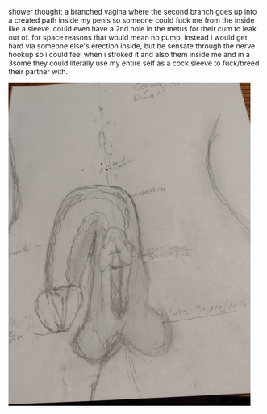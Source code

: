 shower thought: a branched vagina where the second branch goes up into a created path inside my penis so someone could fuck me from the inside like a sleeve. could even have a 2nd hole in the metus for their cum to leak out of. for space reasons that would mean no pump, instead i would get hard via someone else's erection inside, but be sensate through the nerve hookup so i could feel when i stroked it and also them inside me and in a 3some they could literally use my entire self as a cock sleeve to fuck/breed their partner with.

<img src="https://github.com/katjap/SelfProject/blob/f6142ef4109701acf207df3f1aa2f33b8bc60d6b/hircock/IMG_20220528_160900215.jpg" width="480">
